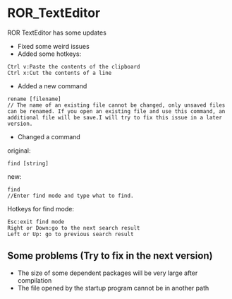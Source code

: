 # ROR_TextEditor
ROR TextEditor has some updates
+ Fixed some weird issues
+ Added some hotkeys:
```
Ctrl v:Paste the contents of the clipboard
Ctrl x:Cut the contents of a line
```
+ Added a new command
```
rename [filename]
// The name of an existing file cannot be changed, only unsaved files can be renamed. If you open an existing file and use this command, an additional file will be save.I will try to fix this issue in a later version.
```
+ Changed a command

original:
```
find [string]
```
new:
```
find
//Enter find mode and type what to find.
```
Hotkeys for find mode:
```
Esc:exit find mode
Right or Down:go to the next search result
Left or Up: go to previous search result
```

## Some problems (Try to fix in the next version)
+ The size of some dependent packages will be very large after compilation
+ The file opened by the startup program cannot be in another path



